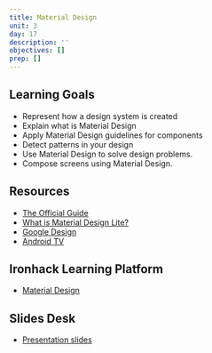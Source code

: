 ```yaml
---
title: Material Design
unit: 3
day: 17
description: ''
objectives: []
prep: []
---
```

Learning Goals
--------------
- Represent how a design system is created
- Explain what is Material Design
- Apply Material Design guidelines for components
- Detect patterns in your design
- Use Material Design to solve design problems.
- Compose screens using Material Design.

Resources
---------

- [The Official Guide](https://material.io/design/)
- [What is Material Design Lite?](https://www.youtube.com/watch?v=iNI8IkBAmgs)
- [Google Design](https://design.google/)
- [Android TV](https://designguidelines.withgoogle.com/android-tv/android-tv/introduction.html)

Ironhack Learning Platform
--------------------------

- [Material Design](http://learn.ironhack.com/#/learning_unit/7074)

Slides Desk
-----------

- [Presentation slides](https://docs.google.com/presentation/d/1HHXoy3GxtRV_C93r7_yobkwPN2exnNdHZeGPiYjEB9o/edit#slide=id.g4123adfa1f_2_50)

